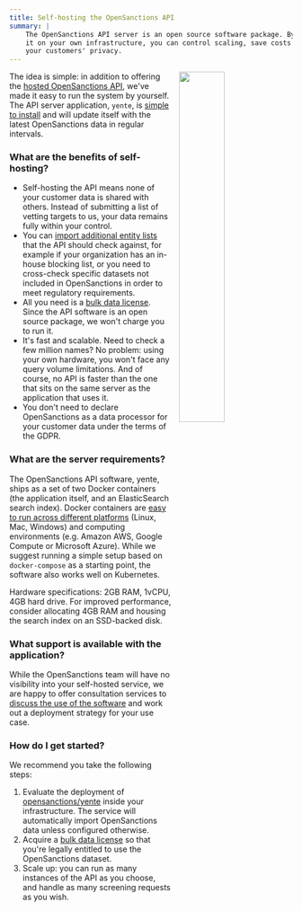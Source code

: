 ```yaml
---
title: Self-hosting the OpenSanctions API
summary: |
    The OpenSanctions API server is an open source software package. By installing
    it on your own infrastructure, you can control scaling, save costs and protect
    your customers' privacy.
---
```


<img class="img-fluid" src="https://assets.pudo.org/opensanctions/images/selfhosted.png" style="width: 40%; float: right; padding-left: 1em;">

The idea is simple: in addition to offering the [hosted OpenSanctions API](/docs/api/), we've made it easy to run the system by yourself. The API server application, `yente`, is [simple to install](https://github.com/opensanctions/yente) and will update itself with the latest OpenSanctions data in regular intervals.

### What are the benefits of self-hosting?

* Self-hosting the API means none of your customer data is shared with others. Instead of submitting a list of vetting targets to us, your data remains fully within your control.
* You can [import additional entity lists](https://github.com/opensanctions/yente#adding-custom-datasets) that the API should check against, for example if your organization has an in-house blocking list, or you need to cross-check specific datasets not included in OpenSanctions in order to meet regulatory requirements.
* All you need is a [bulk data license](/licensing/). Since the API software is an open source package, we won't charge you to run it.
* It's fast and scalable. Need to check a few million names? No problem: using your own hardware, you won't face any query volume limitations. And of course, no API is faster than the one that sits on the same server as the application that uses it.
* You don't need to declare OpenSanctions as a data processor for your customer data under the terms of the GDPR.

### What are the server requirements?

The OpenSanctions API software, yente, ships as a set of two Docker containers (the application itself, and an ElasticSearch search index). Docker containers are [easy to run across different platforms](https://docs.docker.com/get-docker/) (Linux, Mac, Windows) and computing environments (e.g. Amazon AWS, Google Compute or Microsoft Azure). While we suggest running a simple setup based on `docker-compose` as a starting point, the software also works well on Kubernetes.

Hardware specifications: 2GB RAM, 1vCPU, 4GB hard drive. For improved performance, consider allocating 4GB RAM and housing the search index on an SSD-backed disk.

### What support is available with the application?

While the OpenSanctions team will have no visibility into your self-hosted service, we are happy to offer consultation services to [discuss the use of the software](/contact/) and work out a deployment strategy for your use case.

### How do I get started?

We recommend you take the following steps:

1. Evaluate the deployment of [opensanctions/yente](https://github.com/opensanctions/yente) inside your infrastructure. The service will automatically import OpenSanctions data unless configured otherwise.
2. Acquire a [bulk data license](/licensing) so that you're legally entitled to use the OpenSanctions dataset.
3. Scale up: you can run as many instances of the API as you choose, and handle as many screening requests as you wish.

